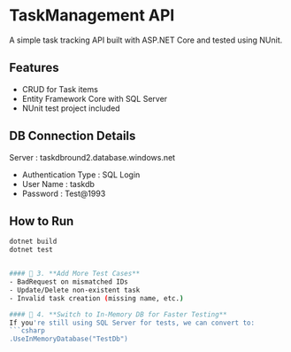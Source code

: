 # TaskManagement API

A simple task tracking API built with ASP.NET Core and tested using NUnit.

## Features
- CRUD for Task items
- Entity Framework Core with SQL Server
- NUnit test project included

## DB Connection Details
Server : taskdbround2.database.windows.net
- Authentication Type : SQL Login
- User Name : taskdb
- Password : Test@1993

## How to Run
```bash
dotnet build
dotnet test


#### 🧪 3. **Add More Test Cases**
- BadRequest on mismatched IDs
- Update/Delete non-existent task
- Invalid task creation (missing name, etc.)

#### 🔁 4. **Switch to In-Memory DB for Faster Testing**
If you're still using SQL Server for tests, we can convert to:
```csharp
.UseInMemoryDatabase("TestDb")

